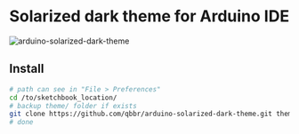 # Solarized dark theme for Arduino IDE

![arduino-solarized-dark-theme](https://i.imgur.com/mQExWbF.png)

## Install

```bash
# path can see in "File > Preferences"
cd /to/sketchbook_location/
# backup theme/ folder if exists
git clone https://github.com/qbbr/arduino-solarized-dark-theme.git theme/
# done
```
